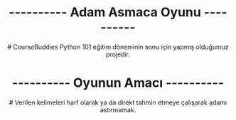 <h1 align="center">---------- Adam Asmaca Oyunu ----------</h1>
<p align="center">
# CourseBuddies Python 101 eğitim döneminin sonu için yapmış olduğumuz projedir.
<h1 align="center">---------- Oyunun Amacı ----------</h1>
<p align="center">
# Verilen kelimeleri harf olarak ya da direkt tahmin etmeye çalışarak adamı astırmamak.
